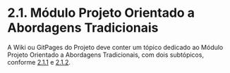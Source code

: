# 2.1. Módulo Projeto Orientado a Abordagens Tradicionais

A Wiki ou GitPages do Projeto deve conter um tópico dedicado ao Módulo Projeto Orientado a Abordagens Tradicionais, com dois subtópicos, conforme [2.1.1](/Modelagem/2.1.1.UMLEstaticos.md) e [2.1.2](/Modelagem/2.1.2.UMLDinamicos.md).  
